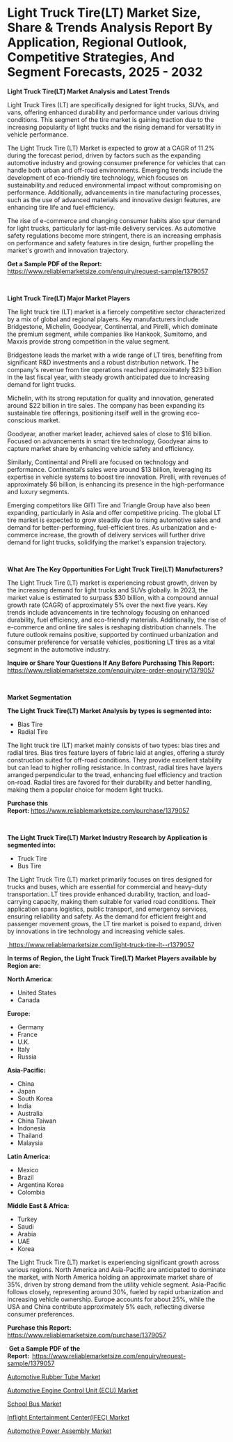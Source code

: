 <p><h1>Light Truck Tire(LT) Market Size, Share & Trends Analysis Report By Application, Regional Outlook, Competitive Strategies, And Segment Forecasts, 2025 - 2032</h1></p><p><strong>Light Truck Tire(LT) Market Analysis and Latest Trends</strong></p>
<p><p>Light Truck Tires (LT) are specifically designed for light trucks, SUVs, and vans, offering enhanced durability and performance under various driving conditions. This segment of the tire market is gaining traction due to the increasing popularity of light trucks and the rising demand for versatility in vehicle performance. </p><p>The Light Truck Tire (LT) Market is expected to grow at a CAGR of 11.2% during the forecast period, driven by factors such as the expanding automotive industry and growing consumer preference for vehicles that can handle both urban and off-road environments. Emerging trends include the development of eco-friendly tire technology, which focuses on sustainability and reduced environmental impact without compromising on performance. Additionally, advancements in tire manufacturing processes, such as the use of advanced materials and innovative design features, are enhancing tire life and fuel efficiency.</p><p>The rise of e-commerce and changing consumer habits also spur demand for light trucks, particularly for last-mile delivery services. As automotive safety regulations become more stringent, there is an increasing emphasis on performance and safety features in tire design, further propelling the market's growth and innovation trajectory.</p></p>
<p><strong>Get a Sample PDF of the Report:&nbsp;</strong> <a href="https://www.reliablemarketsize.com/enquiry/request-sample/1379057?utm_campaign=1999&utm_medium=2&utm_source=Github&utm_content=ia&utm_term=30032025&utm_id=light-truck-tirelt">https://www.reliablemarketsize.com/enquiry/request-sample/1379057</a></p>
<p>&nbsp;</p>
<p><strong>Light Truck Tire(LT) Major Market Players</strong></p>
<p><p>The light truck tire (LT) market is a fiercely competitive sector characterized by a mix of global and regional players. Key manufacturers include Bridgestone, Michelin, Goodyear, Continental, and Pirelli, which dominate the premium segment, while companies like Hankook, Sumitomo, and Maxxis provide strong competition in the value segment.</p><p>Bridgestone leads the market with a wide range of LT tires, benefiting from significant R&D investments and a robust distribution network. The company's revenue from tire operations reached approximately $23 billion in the last fiscal year, with steady growth anticipated due to increasing demand for light trucks.</p><p>Michelin, with its strong reputation for quality and innovation, generated around $22 billion in tire sales. The company has been expanding its sustainable tire offerings, positioning itself well in the growing eco-conscious market.</p><p>Goodyear, another market leader, achieved sales of close to $16 billion. Focused on advancements in smart tire technology, Goodyear aims to capture market share by enhancing vehicle safety and efficiency.</p><p>Similarly, Continental and Pirelli are focused on technology and performance. Continental’s sales were around $13 billion, leveraging its expertise in vehicle systems to boost tire innovation. Pirelli, with revenues of approximately $6 billion, is enhancing its presence in the high-performance and luxury segments.</p><p>Emerging competitors like GITI Tire and Triangle Group have also been expanding, particularly in Asia and offer competitive pricing. The global LT tire market is expected to grow steadily due to rising automotive sales and demand for better-performing, fuel-efficient tires. As urbanization and e-commerce increase, the growth of delivery services will further drive demand for light trucks, solidifying the market's expansion trajectory.</p></p>
<p>&nbsp;</p>
<p><strong>What Are The Key Opportunities For Light Truck Tire(LT) Manufacturers?</strong></p>
<p><p>The Light Truck Tire (LT) market is experiencing robust growth, driven by the increasing demand for light trucks and SUVs globally. In 2023, the market value is estimated to surpass $30 billion, with a compound annual growth rate (CAGR) of approximately 5% over the next five years. Key trends include advancements in tire technology focusing on enhanced durability, fuel efficiency, and eco-friendly materials. Additionally, the rise of e-commerce and online tire sales is reshaping distribution channels. The future outlook remains positive, supported by continued urbanization and consumer preference for versatile vehicles, positioning LT tires as a vital segment in the automotive industry.</p></p>
<p><strong>Inquire or Share Your Questions If Any Before Purchasing This Report:</strong> <a href="https://www.reliablemarketsize.com/enquiry/pre-order-enquiry/1379057?utm_campaign=1999&utm_medium=2&utm_source=Github&utm_content=ia&utm_term=30032025&utm_id=light-truck-tirelt">https://www.reliablemarketsize.com/enquiry/pre-order-enquiry/1379057</a></p>
<p>&nbsp;</p>
<p><strong>Market Segmentation</strong></p>
<p><strong>The Light Truck Tire(LT) Market Analysis by types is segmented into:</strong></p>
<p><ul><li>Bias Tire</li><li>Radial Tire</li></ul></p>
<p><p>The light truck tire (LT) market mainly consists of two types: bias tires and radial tires. Bias tires feature layers of fabric laid at angles, offering a sturdy construction suited for off-road conditions. They provide excellent stability but can lead to higher rolling resistance. In contrast, radial tires have layers arranged perpendicular to the tread, enhancing fuel efficiency and traction on-road. Radial tires are favored for their durability and better handling, making them a popular choice for modern light trucks.</p></p>
<p><strong>Purchase this Report:&nbsp;</strong><a href="https://www.reliablemarketsize.com/purchase/1379057?utm_campaign=1999&utm_medium=2&utm_source=Github&utm_content=ia&utm_term=30032025&utm_id=light-truck-tirelt">https://www.reliablemarketsize.com/purchase/1379057</a></p>
<p>&nbsp;</p>
<p><strong>The Light Truck Tire(LT) Market Industry Research by Application is segmented into:</strong></p>
<p><ul><li>Truck Tire</li><li>Bus Tire</li></ul></p>
<p><p>The Light Truck Tire (LT) market primarily focuses on tires designed for trucks and buses, which are essential for commercial and heavy-duty transportation. LT tires provide enhanced durability, traction, and load-carrying capacity, making them suitable for varied road conditions. Their application spans logistics, public transport, and emergency services, ensuring reliability and safety. As the demand for efficient freight and passenger movement grows, the LT tire market is poised to expand, driven by innovations in tire technology and increasing vehicle sales.</p></p>
<p><a href="https://www.reliablemarketsize.com/light-truck-tire-lt--r1379057?utm_campaign=1999&utm_medium=2&utm_source=Github&utm_content=ia&utm_term=30032025&utm_id=light-truck-tirelt">&nbsp;https://www.reliablemarketsize.com/light-truck-tire-lt--r1379057</a></p>
<p><strong>In terms of Region, the Light Truck Tire(LT) Market Players available by Region are:</strong></p>
<p>
    <p> <strong> North America: </strong>
        <ul>
            <li>United States</li>
            <li>Canada</li>
        </ul>
        </p> 
    <p> <strong> Europe: </strong>
        <ul>
            <li>Germany</li>
            <li>France</li>
            <li>U.K.</li>
            <li>Italy</li>
            <li>Russia</li>
        </ul>
        </p> 
    <p> <strong> Asia-Pacific: </strong>
        <ul>
            <li>China</li>
            <li>Japan</li>
            <li>South Korea</li>
            <li>India</li>
            <li>Australia</li>
            <li>China Taiwan</li>
            <li>Indonesia</li>
            <li>Thailand</li>
            <li>Malaysia</li>
        </ul>
        </p> 
    <p> <strong> Latin America: </strong>
        <ul>
            <li>Mexico</li>
            <li>Brazil</li>
            <li>Argentina Korea</li>
            <li>Colombia</li>
        </ul>
        </p> 
    <p> <strong> Middle East & Africa: </strong>
        <ul>
            <li>Turkey</li>
            <li>Saudi</li>
            <li>Arabia</li>
            <li>UAE</li>
            <li>Korea</li>
        </ul>
    </p>
    </p>
<p><p>The Light Truck Tire (LT) market is experiencing significant growth across various regions. North America and Asia-Pacific are anticipated to dominate the market, with North America holding an approximate market share of 35%, driven by strong demand from the utility vehicle segment. Asia-Pacific follows closely, representing around 30%, fueled by rapid urbanization and increasing vehicle ownership. Europe accounts for about 25%, while the USA and China contribute approximately 5% each, reflecting diverse consumer preferences.</p></p>
<p><strong>Purchase this Report: </strong><a href="https://www.reliablemarketsize.com/purchase/1379057?utm_campaign=1999&utm_medium=2&utm_source=Github&utm_content=ia&utm_term=30032025&utm_id=light-truck-tirelt">https://www.reliablemarketsize.com/purchase/1379057</a></p>
<p>&nbsp;<strong>Get a Sample PDF of the Report:&nbsp;&nbsp;</strong><a href="https://www.reliablemarketsize.com/enquiry/request-sample/1379057?utm_campaign=1999&utm_medium=2&utm_source=Github&utm_content=ia&utm_term=30032025&utm_id=light-truck-tirelt">https://www.reliablemarketsize.com/enquiry/request-sample/1379057</a></p>
<p><strong></strong></p>
<p><p><a href="https://github.com/enieyfabius/Market-Research-Report-List-1/blob/main/automotive-rubber-tube-market.md?utm_campaign=1999&utm_medium=2&utm_source=Github&utm_content=ia&utm_term=30032025&utm_id=light-truck-tirelt">Automotive Rubber Tube Market</a></p><p><a href="https://github.com/roffefaith6l/Market-Research-Report-List-1/blob/main/automotive-engine-control-unit-ecu-market.md?utm_campaign=1999&utm_medium=2&utm_source=Github&utm_content=ia&utm_term=30032025&utm_id=light-truck-tirelt">Automotive Engine Control Unit (ECU) Market</a></p><p><a href="https://github.com/milievkulov/Market-Research-Report-List-1/blob/main/school-bus-market.md?utm_campaign=1999&utm_medium=2&utm_source=Github&utm_content=ia&utm_term=30032025&utm_id=light-truck-tirelt">School Bus Market</a></p><p><a href="https://github.com/semenbobbaxu/Market-Research-Report-List-1/blob/main/inflight-entertainment-centerifec-market.md?utm_campaign=1999&utm_medium=2&utm_source=Github&utm_content=ia&utm_term=30032025&utm_id=light-truck-tirelt">Inflight Entertainment Center(IFEC) Market</a></p><p><a href="https://github.com/erkidrhoy/Market-Research-Report-List-1/blob/main/automotive-power-assembly-market.md?utm_campaign=1999&utm_medium=2&utm_source=Github&utm_content=ia&utm_term=30032025&utm_id=light-truck-tirelt">Automotive Power Assembly Market</a></p></p>